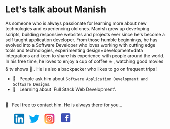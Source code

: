 
# Let's talk about Manish

As someone who is always passionate for learning more about new technologies and experiencing old ones. Manish grew up developing scripts, building responsive websites and projects ever since he's become a self taught application developer. From those humble beginnings, he has evolved into a Software Developer who loves working with cutting edge tools and technologies, experimenting design×development×data integrations and keen to share his experience with people around the world. In his free time, he loves to enjoy a cup of coffee ☕️ , watching good movies & tv shows 👯 . He is also a backpacker who likes to go on frequent trips ! 

  <!-- * 👨🏻‍💻 &nbsp; Works at **Afiniti** as Full Stack Engineer, a multinational data and software company. -->

- 💬 &nbsp; People ask him about `Software Application Development and Software Designs`.
- 📖 &nbsp; Learning about `Full Stack Web Development'.
<!-- * 🤝 &nbsp; Contribute to Open Source Projects -->

<br />
📩 &nbsp; Feel free to contact him. He is always there for you...

&nbsp; &nbsp; &nbsp; &nbsp;[![LinkedIn](https://raw.githubusercontent.com/Manish-Thakur/Manish-Thakur/master/linkedin-icon.png)](https://www.linkedin.com/in/manish-thakur-3666abb2) &nbsp;&nbsp; [![Twitter](https://raw.githubusercontent.com/Manish-Thakur/Manish-Thakur/master/twitter-icon.png)](https://twitter.com/manishthakur893) &nbsp;&nbsp; [![Instagram](https://raw.githubusercontent.com/Manish-Thakur/Manish-Thakur/master/instagram-icon.png)](https://www.instagram.com/call.me.manish/) &nbsp;&nbsp; [![Facebook](https://raw.githubusercontent.com/Manish-Thakur/Manish-Thakur/master/facebook-icon.png)](https://www.facebook.com/manishkt2)

<!--
**Manish-Thakur/Manish-Thakur** is a ✨ _special_ ✨ repository because its `README.md` (this file) appears on your GitHub profile.

Here are some ideas to get you started:

- 🔭 I’m currently working on ...
- 🌱 I’m currently learning ...
- 👯 I’m looking to collaborate on ...
-  I’m looking for help with ...
- 💬 Ask me about ...
- 📫 How to reach me: ...
- 😄 Pronouns: ...
- ⚡ Fun fact: ...
-->
